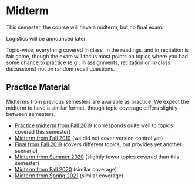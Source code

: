 # Midterm

This semester, the course will have a midterm, but no final exam. 

Logistics will be announced later.

Topic-wise, everything covered in class, in the readings, and in recitation is fair game, though the exam will focus most points on topics where you had some chance to practice (e.g., in assignments, recitation or in-class discussions) not on random recall questions.

## Practice Material

Midterms from previous semesters are available as practice. We expect the midterm to have a similar format, though topic coverage differs slightly between semesters.

* [Practice midterm from Fall 2019](https://github.com/ckaestne/seai/blob/F2019/other_material/practice_midterm.pdf) (corresponds quite well to topics covered this semester)
* [Midterm from Fall 2019](https://github.com/ckaestne/seai/blob/F2019/other_material/midterm.pdf) (we did not cover version control yet)
* [Final from Fall 2019](https://github.com/ckaestne/seai/blob/F2019/other_material/final_exam.pdf) (covers different topics, but provides yet another scenario)
* [Midterm from Summer 2020](https://github.com/ckaestne/seai/blob/S2020/exams/midterm.pdf) (slightly fewer topics covered than this semester)
* [Midterm from Fall 2020](https://github.com/ckaestne/seai/blob/F2020/exams/midterm_f20.pdf) (similar coverage)
* [Midterm from Spring 2021](https://github.com/ckaestne/seai/blob/S2021/exams/) (similar coverage)

